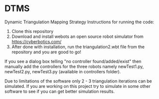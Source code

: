 # DTMS
Dynamic Triangulation Mapping Strategy 
Instructions for running the code:
1. Clone this repository 
2. Download and install webots an open source robot simulator from https://cyberbotics.com/
3. After done with installation, run the triangulation2.wbt file from the repository and you are good to go!


If you see a dialog box telling "no controller found/added/exist" then manually add the controllers for the three robots namely newTest1.py, newTest2.py, newTest3.py (available in controllers folder). 


Due to limitations of the software only 2 - 3 triangulation iterations can be simulated. If you are working on this project try to simulate in some other software to see if you can get better simulation results. 
